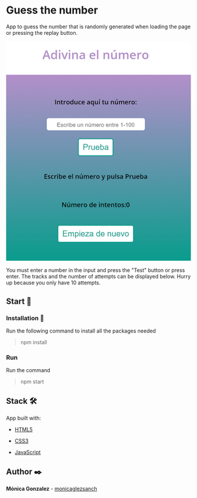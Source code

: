 # **Guess the number**

App to guess the number that is randomly generated when loading the page or pressing the replay button.

![App screenshot](/docsReadme/img/app.png)

You must enter a number in the input and press the "Test" button or press enter.
The tracks and the number of attempts can be displayed below.
Hurry up because you only have 10 attempts.

## Start 🚀

### Installation 🔧

Run the following command to install all the packages needed

> npm install

### Run

Run the command

> npm start

## Stack 🛠️

App built with:

- [HTML5](https://developer.mozilla.org/en-US/docs/Glossary/HTML5)

- [CSS3](https://developer.mozilla.org/es/docs/Web/CSS)

- [JavaScript](https://developer.mozilla.org/es/docs/Web/JavaScript)

## Author ✒️

**Mónica Gonzalez** - [monicaglezsanch](https://www.linkedin.com/in/monicaglezsanch/)
